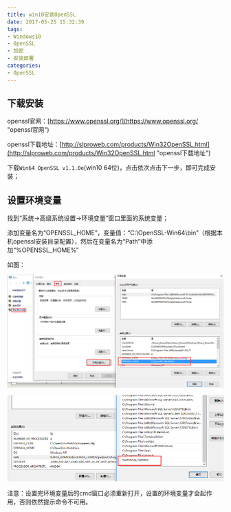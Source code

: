 ```yaml
---
title: win10安装OpenSSL
date: 2017-05-25 15:32:39
tags:
- Windows10
- OpenSSL
- 加密
- 安装部署
categories:
- OpenSSL
---
```


## 下载安装

openssl官网：[https://www.openssl.org/](https://www.openssl.org/ "openssl官网")

openssl下载地址：[http://slproweb.com/products/Win32OpenSSL.html](http://slproweb.com/products/Win32OpenSSL.html "openssl下载地址")

下载`Win64 OpenSSL v1.1.0e`(win10 64位)，点击依次点击下一步，即可完成安装；

## 设置环境变量

找到“系统->高级系统设置->环境变量”窗口里面的系统变量；

添加变量名为“OPENSSL_HOME”，变量值：“C:\OpenSSL-Win64\bin”（根据本机openssl安装目录配置），然后在变量名为“Path”中添加“%OPENSSL_HOME%”

如图：

![配置1](/img/openssl环境变量配置1.png)

![配置2](/img/openssl环境变量配置2.png)

注意：设置完环境变量后的cmd窗口必须重新打开，设置的环境变量才会起作用，否则依然提示命令不可用。